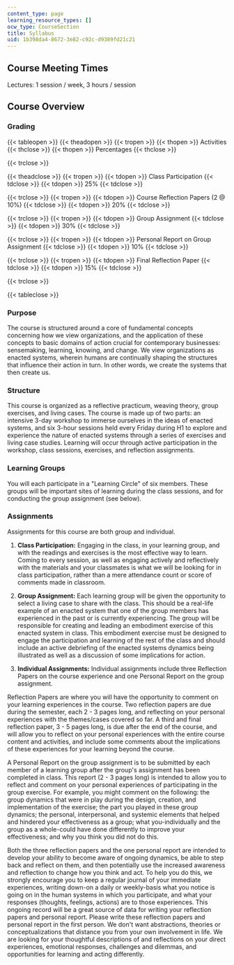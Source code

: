 ```yaml
---
content_type: page
learning_resource_types: []
ocw_type: CourseSection
title: Syllabus
uid: 1b398da4-8672-3e82-c92c-d9389fd21c21
---
```


Course Meeting Times
--------------------

Lectures: 1 session / week, 3 hours / session

Course Overview
---------------

### Grading

{{< tableopen >}}
{{< theadopen >}}
{{< tropen >}}
{{< thopen >}}
Activities
{{< thclose >}}
{{< thopen >}}
Percentages
{{< thclose >}}

{{< trclose >}}

{{< theadclose >}}
{{< tropen >}}
{{< tdopen >}}
Class Participation
{{< tdclose >}}
{{< tdopen >}}
25%
{{< tdclose >}}

{{< trclose >}}
{{< tropen >}}
{{< tdopen >}}
Course Reflection Papers (2 @ 10%)
{{< tdclose >}}
{{< tdopen >}}
20%
{{< tdclose >}}

{{< trclose >}}
{{< tropen >}}
{{< tdopen >}}
Group Assignment
{{< tdclose >}}
{{< tdopen >}}
30%
{{< tdclose >}}

{{< trclose >}}
{{< tropen >}}
{{< tdopen >}}
Personal Report on Group Assignment
{{< tdclose >}}
{{< tdopen >}}
10%
{{< tdclose >}}

{{< trclose >}}
{{< tropen >}}
{{< tdopen >}}
Final Reflection Paper
{{< tdclose >}}
{{< tdopen >}}
15%
{{< tdclose >}}

{{< trclose >}}

{{< tableclose >}}

### Purpose

The course is structured around a core of fundamental concepts concerning how we view organizations, and the application of these concepts to basic domains of action crucial for contemporary businesses: sensemaking, learning, knowing, and change. We view organizations as enacted systems, wherein humans are continually shaping the structures that influence their action in turn. In other words, we create the systems that then create us.

### Structure

This course is organized as a reflective practicum, weaving theory, group exercises, and living cases. The course is made up of two parts: an intensive 3-day workshop to immerse ourselves in the ideas of enacted systems, and six 3-hour sessions held every Friday during H1 to explore and experience the nature of enacted systems through a series of exercises and living case studies. Learning will occur through active participation in the workshop, class sessions, exercises, and reflection assignments.

### Learning Groups

You will each participate in a "Learning Circle" of six members. These groups will be important sites of learning during the class sessions, and for conducting the group assignment (see below).

### Assignments

Assignments for this course are both group and individual.

1.  **Class Participation:** Engaging in the class, in your learning group, and with the readings and exercises is the most effective way to learn. Coming to every session, as well as engaging actively and reflectively with the materials and your classmates is what we will be looking for in class participation, rather than a mere attendance count or score of comments made in classroom.
    
2.  **Group Assignment:** Each learning group will be given the opportunity to select a living case to share with the class. This should be a real-life example of an enacted system that one of the group members has experienced in the past or is currently experiencing. The group will be responsible for creating and leading an embodiment exercise of this enacted system in class. This embodiment exercise must be designed to engage the participation and learning of the rest of the class and should include an active debriefing of the enacted systems dynamics being illustrated as well as a discussion of some implications for action.
    
3.  **Individual Assignments:** Individual assignments include three Reflection Papers on the course experience and one Personal Report on the group assignment.
    

Reflection Papers are where you will have the opportunity to comment on your learning experiences in the course. Two reflection papers are due during the semester, each 2 - 3 pages long, and reflecting on your personal experiences with the themes/cases covered so far. A third and final reflection paper, 3 - 5 pages long, is due after the end of the course, and will allow you to reflect on your personal experiences with the entire course content and activities, and include some comments about the implications of these experiences for your learning beyond the course.

A Personal Report on the group assignment is to be submitted by each member of a learning group after the group's assignment has been completed in class. This report (2 - 3 pages long) is intended to allow you to reflect and comment on your personal experiences of participating in the group exercise. For example, you might comment on the following: the group dynamics that were in play during the design, creation, and implementation of the exercise; the part you played in these group dynamics; the personal, interpersonal, and systemic elements that helped and hindered your effectiveness as a group; what you-individually and the group as a whole-could have done differently to improve your effectiveness; and why you think you did not do this.

Both the three reflection papers and the one personal report are intended to develop your ability to become aware of ongoing dynamics, be able to step back and reflect on them, and then potentially use the increased awareness and reflection to change how you think and act. To help you do this, we strongly encourage you to keep a regular journal of your immediate experiences, writing down-on a daily or weekly-basis what you notice is going on in the human systems in which you participate, and what your responses (thoughts, feelings, actions) are to those experiences. This ongoing record will be a great source of data for writing your reflection papers and personal report. Please write these reflection papers and personal report in the first person. We don't want abstractions, theories or conceptualizations that distance you from your own involvement in life. We are looking for your thoughtful descriptions of and reflections on your direct experiences, emotional responses, challenges and dilemmas, and opportunities for learning and acting differently.